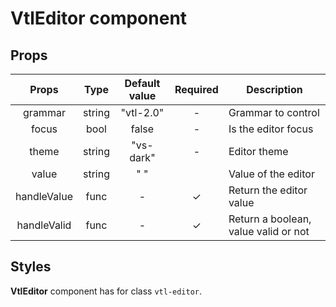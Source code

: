# VtlEditor component

## Props

|    Props    |  Type  | Default value | Required | Description                          |
| :---------: | :----: | :-----------: | :------: | ------------------------------------ |
|   grammar   | string |   "vtl-2.0"   |    -     | Grammar to control                   |
|    focus    |  bool  |     false     |    -     | Is the editor focus                  |
|    theme    | string |   "vs-dark"   |    -     | Editor theme                         |
|    value    | string |      " "      |          | Value of the editor                  |
| handleValue |  func  |       -       |    ✓     | Return the editor value              |
| handleValid |  func  |       -       |    ✓     | Return a boolean, value valid or not |

## Styles

**VtlEditor** component has for class `vtl-editor`.
